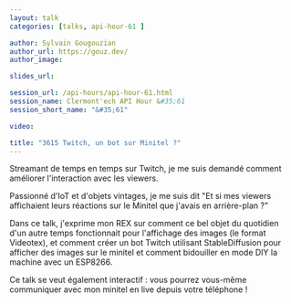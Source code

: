 ```yaml
---
layout: talk
categories: [talks, api-hour-61 ]

author: Sylvain Gougouzian
author_url: https://gouz.dev/
author_image:

slides_url:

session_url: /api-hours/api-hour-61.html
session_name: Clermont'ech API Hour &#35;61
session_short_name: "&#35;61"

video:

title: "3615 Twitch, un bot sur Minitel ?"
---
```


Streamant de temps en temps sur Twitch, je me suis demandé comment améliorer
l'interaction avec les viewers.

Passionné d'IoT et d'objets vintages, je me suis dit "Et si mes viewers
affichaient leurs réactions sur le Minitel que j'avais en arrière-plan ?"

Dans ce talk, j'exprime mon REX sur comment ce bel objet du quotidien d'un
autre temps fonctionnait pour l'affichage des images (le format Videotex), et
comment créer un bot Twitch utilisant StableDiffusion pour afficher des images
sur le minitel et comment bidouiller en mode DIY la machine avec un ESP8266.

Ce talk se veut également interactif : vous pourrez vous-même communiquer avec
mon minitel en live depuis votre téléphone !

